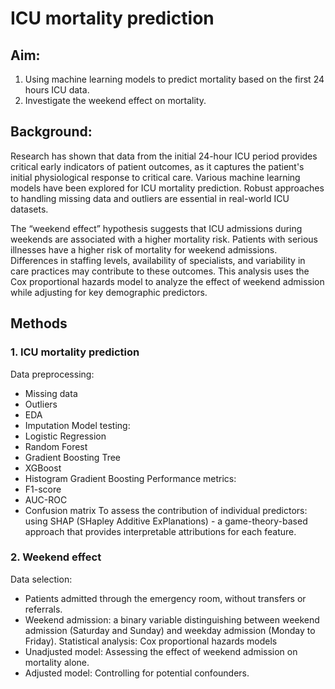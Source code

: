 # ICU mortality prediction
## Aim:
1. Using machine learning models to predict mortality based on the first 24 hours ICU data.
2. Investigate the weekend effect on mortality.
## Background:
Research has shown that data from the initial 24-hour ICU period provides critical early indicators of patient outcomes, as it captures the patient's initial physiological response to critical care. Various machine learning models have been explored for ICU mortality prediction. Robust approaches to handling missing data and outliers are essential in real-world ICU datasets.

The “weekend effect” hypothesis suggests that ICU admissions during weekends are associated with a higher mortality risk. Patients with serious illnesses have a higher risk of mortality for weekend admissions. Differences in staffing levels, availability of specialists, and variability in care practices may contribute to these outcomes. This analysis uses the Cox proportional hazards model to analyze the effect of weekend admission while adjusting for key demographic predictors.
## Methods
### 1. ICU mortality prediction
Data preprocessing:
- Missing data
- Outliers
- EDA
- Imputation
Model testing:
- Logistic Regression
- Random Forest
- Gradient Boosting Tree
- XGBoost
- Histogram Gradient Boosting
Performance metrics:
- F1-score
- AUC-ROC
- Confusion matrix
To assess the contribution of individual predictors: using SHAP (SHapley Additive ExPlanations) - a game-theory-based approach that provides interpretable attributions for each feature.
### 2. Weekend effect
Data selection:
- Patients admitted through the emergency room, without transfers or referrals.
- Weekend admission: a binary variable distinguishing between weekend admission (Saturday and Sunday) and weekday admission (Monday to Friday).
Statistical analysis: Cox proportional hazards models
- Unadjusted model: Assessing the effect of weekend admission on mortality alone.
- Adjusted model: Controlling for potential confounders. 
